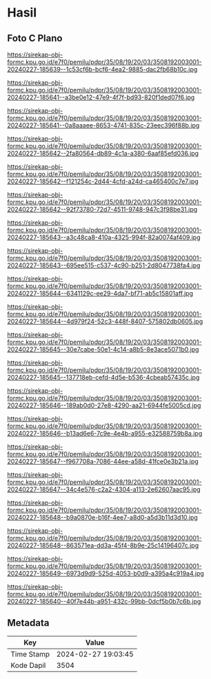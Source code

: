 # Hasil

## Foto C Plano

https://sirekap-obj-formc.kpu.go.id/e7f0/pemilu/pdpr/35/08/19/20/03/3508192003001-20240227-185639--1c53cf6b-bcf6-4ea2-9885-dac2fb68b10c.jpg

https://sirekap-obj-formc.kpu.go.id/e7f0/pemilu/pdpr/35/08/19/20/03/3508192003001-20240227-185641--a3be0e12-47e9-4f7f-bd93-820f1ded07f6.jpg

https://sirekap-obj-formc.kpu.go.id/e7f0/pemilu/pdpr/35/08/19/20/03/3508192003001-20240227-185641--0a8aaaee-8653-4741-835c-23eec396f88b.jpg

https://sirekap-obj-formc.kpu.go.id/e7f0/pemilu/pdpr/35/08/19/20/03/3508192003001-20240227-185642--2fa80564-db89-4c1a-a380-6aaf85efd036.jpg

https://sirekap-obj-formc.kpu.go.id/e7f0/pemilu/pdpr/35/08/19/20/03/3508192003001-20240227-185642--f121254c-2d44-4cfd-a24d-ca465400c7e7.jpg

https://sirekap-obj-formc.kpu.go.id/e7f0/pemilu/pdpr/35/08/19/20/03/3508192003001-20240227-185642--92f73780-72d7-4511-9748-947c3f98be31.jpg

https://sirekap-obj-formc.kpu.go.id/e7f0/pemilu/pdpr/35/08/19/20/03/3508192003001-20240227-185643--a3c48ca8-410a-4325-994f-82a0074af409.jpg

https://sirekap-obj-formc.kpu.go.id/e7f0/pemilu/pdpr/35/08/19/20/03/3508192003001-20240227-185643--695ee515-c537-4c90-b251-2d8047738fa4.jpg

https://sirekap-obj-formc.kpu.go.id/e7f0/pemilu/pdpr/35/08/19/20/03/3508192003001-20240227-185644--6341129c-ee29-4da7-bf71-ab5c15801aff.jpg

https://sirekap-obj-formc.kpu.go.id/e7f0/pemilu/pdpr/35/08/19/20/03/3508192003001-20240227-185644--4d979f24-52c3-448f-8407-575802db0605.jpg

https://sirekap-obj-formc.kpu.go.id/e7f0/pemilu/pdpr/35/08/19/20/03/3508192003001-20240227-185645--30e7cabe-50e1-4c14-a8b5-8e3ace5071b0.jpg

https://sirekap-obj-formc.kpu.go.id/e7f0/pemilu/pdpr/35/08/19/20/03/3508192003001-20240227-185645--137718eb-cefd-4d5e-b536-4cbeab57435c.jpg

https://sirekap-obj-formc.kpu.go.id/e7f0/pemilu/pdpr/35/08/19/20/03/3508192003001-20240227-185646--189ab0d0-27e8-4290-aa21-6944fe5005cd.jpg

https://sirekap-obj-formc.kpu.go.id/e7f0/pemilu/pdpr/35/08/19/20/03/3508192003001-20240227-185646--b13ad6e6-7c9e-4e4b-a955-e32588759b8a.jpg

https://sirekap-obj-formc.kpu.go.id/e7f0/pemilu/pdpr/35/08/19/20/03/3508192003001-20240227-185647--f967708a-7086-44ee-a58d-41fce0e3b21a.jpg

https://sirekap-obj-formc.kpu.go.id/e7f0/pemilu/pdpr/35/08/19/20/03/3508192003001-20240227-185647--34c4e576-c2a2-4304-a113-2e62607aac95.jpg

https://sirekap-obj-formc.kpu.go.id/e7f0/pemilu/pdpr/35/08/19/20/03/3508192003001-20240227-185648--b9a0870e-b16f-4ee7-a8d0-a5d3b11d3d10.jpg

https://sirekap-obj-formc.kpu.go.id/e7f0/pemilu/pdpr/35/08/19/20/03/3508192003001-20240227-185648--863571ea-dd3a-45f4-8b9e-25c14196407c.jpg

https://sirekap-obj-formc.kpu.go.id/e7f0/pemilu/pdpr/35/08/19/20/03/3508192003001-20240227-185649--6973d9d9-525d-4053-b0d9-a395a4c919a4.jpg

https://sirekap-obj-formc.kpu.go.id/e7f0/pemilu/pdpr/35/08/19/20/03/3508192003001-20240227-185640--40f7e44b-a951-432c-99bb-0dcf5b0b7c6b.jpg


## Metadata

| Key        | Value               |
| ---------- | ------------------- |
| Time Stamp | 2024-02-27 19:03:45 |
| Kode Dapil | 3504                |



